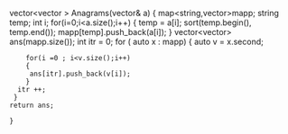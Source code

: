 vector<vector<string> > Anagrams(vector<string>& a) {
map<string,vector<string>>mapp;
string temp;
int i;
        for(i=0;i<a.size();i++)
        {
            temp = a[i];
            sort(temp.begin(), temp.end());
            mapp[temp].push_back(a[i]);
        }
         vector<vector<string>> ans(mapp.size());
         int itr = 0;
         for ( auto x : mapp)
     {
         auto v = x.second;

        for(i =0 ; i<v.size();i++)
        {
         ans[itr].push_back(v[i]);
        }
      itr ++;
     }
    return ans;

    }
